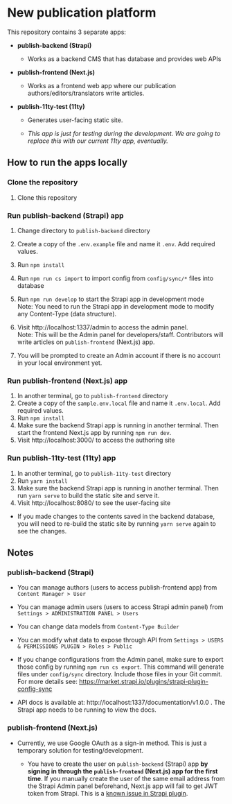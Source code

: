 # New publication platform

This repository contains 3 separate apps:

- **publish-backend (Strapi)**

    - Works as a backend CMS that has database and provides web APIs

- **publish-frontend (Next.js)**

    - Works as a frontend web app where our publication authors/editors/translators write articles.

- **publish-11ty-test (11ty)**

    - Generates user-facing static site.

    - *This app is just for testing during the development. We are going to replace this with our current 11ty app, eventually.*

## How to run the apps locally

### Clone the repository

1. Clone this repository

### Run publish-backend (Strapi) app

1. Change directory to `publish-backend` directory

1. Create a copy of the `.env.example` file and name it `.env`. Add required values.

1. Run `npm install`

1. Run `npm run cs import` to import config from `config/sync/*` files into database

1. Run `npm run develop` to start the Strapi app in development mode  
Note: You need to run the Strapi app in development mode to modify any Content-Type (data structure).

1. Visit http://localhost:1337/admin to access the admin panel.  
Note: This will be the Admin panel for developers/staff. Contributors will write articles on `publish-frontend` (Next.js) app.

1. You will be prompted to create an Admin account if there is no account in your local environment yet.

### Run publish-frontend (Next.js) app

1. In another terminal, go to `publish-frontend` directory
1. Create a copy of the `sample.env.local` file and name it `.env.local`. Add required values.
1. Run `npm install`
1. Make sure the backend Strapi app is running in another terminal. Then start the frontend Next.js app by running `npm run dev`.
1. Visit http://localhost:3000/ to access the authoring site

### Run publish-11ty-test (11ty) app

1. In another terminal, go to `publish-11ty-test` directory
1. Run `yarn install`
1. Make sure the backend Strapi app is running in another terminal. Then run `yarn serve` to build the static site and serve it.
1. Visit http://localhost:8080/ to see the user-facing site

* If you made changes to the contents saved in the backend database, you will need to re-build the static site by running `yarn serve` again to see the changes.

## Notes

### publish-backend (Strapi)

- You can manage authors (users to access publish-frontend app) from `Content Manager > User`

- You can manage admin users (users to access Strapi admin panel) from `Settings > ADMINISTRATION PANEL > Users`

- You can change data models from `Content-Type Builder`

- You can modify what data to expose through API from `Settings > USERS & PERMISSIONS PLUGIN > Roles > Public`

- If you change configurations from the Admin panel, make sure to export those config by running `npm run cs export`. This command will generate files under `config/sync` directory. Include those files in your Git commit. For more details see: https://market.strapi.io/plugins/strapi-plugin-config-sync

- API docs is available at: http://localhost:1337/documentation/v1.0.0 . The Strapi app needs to be running to view the docs.

### publish-frontend (Next.js)

- Currently, we use Google OAuth as a sign-in method. This is just a temporary solution for testing/development.

    - You have to create the user on `publish-backend` (Strapi) app **by signing in through the `publish-frontend` (Next.js) app for the first time**. If you manually create the user of the same email address from the Strapi Admin panel beforehand, Next.js app will fail to get JWT token from Strapi. This is a [known issue in Strapi plugin](https://github.com/strapi/strapi/issues/12907).
